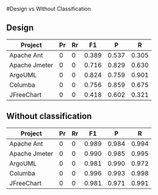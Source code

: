 #Design vs Without Classification

## Design

|Project      |Pr |Rr |  F1 |  P  |  R  |
|-------------|---|---|-----|-----|-----|
|Apache Ant   |0  |0  |0.389|0.537|0.305| 
|Apache Jmeter|0  |0  |0.716|0.829|0.630| 
|ArgoUML      |0  |0  |0.824|0.759|0.901| 
|Columba      |0  |0  |0.756|0.859|0.675|
|JFreeChart   |0  |0  |0.418|0.602|0.321| 

## Without classification

|Project      |Pr |Rr |  F1 |  P  |  R  |
|-------------|---|---|-----|-----|-----|
|Apache Ant   |0  |0  |0.989|0.984|0.994| 
|Apache Jmeter|0  |0  |0.990|0.985|0.995| 
|ArgoUML      |0  |0  |0.981|0.990|0.972| 
|Columba      |0  |0  |0.996|0.993|0.998|
|JFreeChart   |0  |0  |0.981|0.971|0.991| 
         
